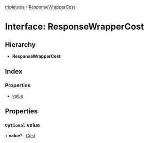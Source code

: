 [tripletexjs](../README.md) › [ResponseWrapperCost](responsewrappercost.md)

# Interface: ResponseWrapperCost

## Hierarchy

* **ResponseWrapperCost**

## Index

### Properties

* [value](responsewrappercost.md#optional-value)

## Properties

### `Optional` value

• **value**? : *[Cost](cost.md)*
